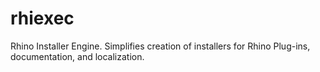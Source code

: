 rhiexec
=======

Rhino Installer Engine. Simplifies creation of installers for Rhino Plug-ins, documentation, and localization.